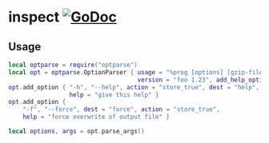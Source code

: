 # inspect [![GoDoc](https://godoc.org/github.com/vadv/gopher-lua-libs/inspect?status.svg)](https://godoc.org/github.com/vadv/gopher-lua-libs/inspect)

## Usage

```lua
local optparse = require("optparse")
local opt = optparse.OptionParser { usage = "%prog [options] [gzip-file...]",
                                    version = "foo 1.23", add_help_option = false }
opt.add_option { "-h", "--help", action = "store_true", dest = "help",
                 help = "give this help" }
opt.add_option {
    "-f", "--force", dest = "force", action = "store_true",
    help = "force overwrite of output file" }

local options, args = opt.parse_args()
```
